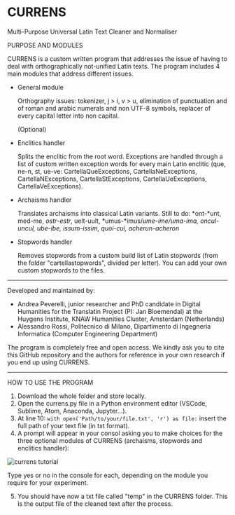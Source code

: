 # CURRENS
Multi-Purpose Universal Latin Text Cleaner and Normaliser

PURPOSE AND MODULES

CURRENS is a custom written program that addresses the issue of having to deal with orthographically not-unified Latin texts.
The program includes 4 main modules that address different issues.

- General module

  Orthography issues: tokenizer, j > i, v > u, elimination of punctuation and of roman and arabic numerals and non UTF-8 symbols, replacer of every capital letter into non capital.
  
  (Optional)
- Enclitics handler

  Splits the enclitic from the root word. Exceptions are handled through a list of custom written exception words for every main Latin enclitic (que, ne-n, st, ue-ve: CartellaQueExceptions, CartellaNeExceptions, CartellaNExceptions, CartellaStExceptions, CartellaUeExceptions, CartellaVeExceptions).
- Archaisms handler

  Translates archaisms into classical Latin variants.
  Still to do: *ont-*unt, med-me, *ostr*-*estr*, uelt-uult, *umus-*imus/*ume-*ime/*uma*-*ima*, *oncul*-*uncul*, *ube-*ibe, *issum*-*issim*, quoi*-cui*, acherun*-acheron*
- Stopwords handler

  Removes stopwords from a custom build list of Latin stopwords (from the folder "cartellastopwords", divided per letter). You can add your own custom stopwords to the files.

---

Developed and maintained by:

- Andrea Peverelli, junior researcher and PhD candidate in Digital Humanities for the Translatin Project (PI: Jan Bloemendal) at the Huygens Institute, KNAW Humanities Cluster, Amsterdam (Netherlands)
- Alessandro Rossi, Politecnico di Milano, Dipartimento di Ingegneria Informatica (Computer Engineering Department)

The program is completely free and open access. We kindly ask you to cite this GitHub repository and the authors for reference in your own research if you end up using CURRENS.

---

HOW TO USE THE PROGRAM

1. Download the whole folder and store locally.
2. Open the currens.py file in a Python environment editor (VSCode, Sublime, Atom, Anaconda, Jupyter...).
3. At line 10:
```with open('Path/to/your/file.txt', 'r') as file:```
insert the full path of your text file (in txt format).
4. A prompt will appear in your consol asking you to make choices for the three optional modules of CURRENS (archaisms, stopwords and enclitics handler):

![currens tutorial](https://github.com/AndrewPeverells/CURRENS/assets/45845685/56b83004-f920-4b6f-a348-e0929be62fba)

Type yes or no in the console for each, depending on the module you require for your experiment.

5. You should have now a txt file called "temp" in the CURRENS folder. This is the output file of the cleaned text after the process.
